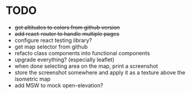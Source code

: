 # TODO

- ~~get altitudes to colors from github version~~
- ~~add react-router to handle multiple pages~~
- configure react testing library?
- get map selector from github
- refacto class components into functional components
- upgrade everything? (especially leaflet)
- when done selecting area on the map, print a screenshot
- store the screenshot somewhere and apply it as a texture above the isometric map
- add MSW to mock open-elevation?
